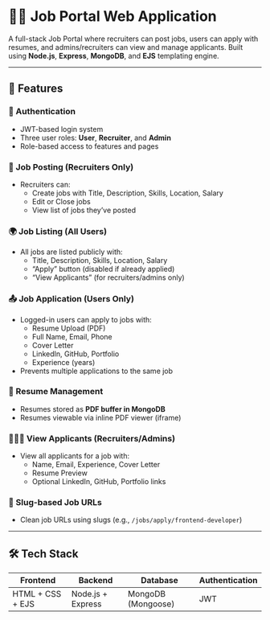 # 🧑‍💼 Job Portal Web Application

A full-stack Job Portal where recruiters can post jobs, users can apply with resumes, and admins/recruiters can view and manage applicants. Built using **Node.js**, **Express**, **MongoDB**, and **EJS** templating engine.

---

## 📌 Features

### 🔐 Authentication
- JWT-based login system
- Three user roles: **User**, **Recruiter**, and **Admin**
- Role-based access to features and pages

### 📝 Job Posting (Recruiters Only)
- Recruiters can:
  - Create jobs with Title, Description, Skills, Location, Salary
  - Edit or Close jobs
  - View list of jobs they’ve posted

### 🌍 Job Listing (All Users)
- All jobs are listed publicly with:
  - Title, Description, Skills, Location, Salary
  - “Apply” button (disabled if already applied)
  - “View Applicants” (for recruiters/admins only)

### 📤 Job Application (Users Only)
- Logged-in users can apply to jobs with:
  - Resume Upload (PDF)
  - Full Name, Email, Phone
  - Cover Letter
  - LinkedIn, GitHub, Portfolio
  - Experience (years)
- Prevents multiple applications to the same job

### 📂 Resume Management
- Resumes stored as **PDF buffer in MongoDB**
- Resumes viewable via inline PDF viewer (iframe)

### 🧑‍🤝‍🧑 View Applicants (Recruiters/Admins)
- View all applicants for a job with:
  - Name, Email, Experience, Cover Letter
  - Resume Preview
  - Optional LinkedIn, GitHub, Portfolio links

### 📎 Slug-based Job URLs
- Clean job URLs using slugs (e.g., `/jobs/apply/frontend-developer`)

---

## 🛠️ Tech Stack

| Frontend    | Backend     | Database | Authentication |
|-------------|-------------|----------|----------------|
| HTML + CSS + EJS | Node.js + Express | MongoDB (Mongoose) | JWT |
